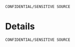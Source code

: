```
CONFIDENTIAL/SENSITIVE SOURCE
```



# Details









```
CONFIDENTIAL/SENSITIVE SOURCE
```



